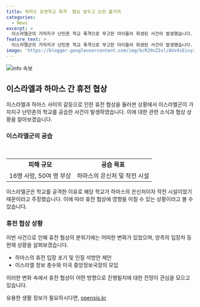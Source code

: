 ```yaml
---
title: 하마스 유엔학교 폭격  협상 앞두고 논란 불거져
categories:
  - News
excerpt: >
  이스라엘군의 가자지구 난민촌 학교 폭격으로 무고한 아이들이 희생된 사건이 발생했습니다. 유엔이 운영하는 학교였으나 이스라엘군은 하마스의 은신처로 주장하며 공습을 인정했습니다. 이에 휴전 협상에 대한 기대가 상승하고 있으나 양측 입장차로 인해 낙관하기 어려운 상황입니다. 하마스는 휴전을 제안하고 협상 분위기가 좋다고 전했지만, 이스라엘군의 폭격으로 분위기가 급변될 우려가 있습니다.
feature_text: >
  이스라엘군의 가자지구 난민촌 학교 폭격으로 무고한 아이들이 희생된 사건이 발생했습니다. 유엔이 운영하는 학교였으나 이스라엘군은 하마스의 은신처로 주장하며 공습을 인정했습니다. 이에 휴전 협상에 대한 기대가 상승하고 있으나 양측 입장차로 인해 낙관하기 어려운 상황입니다. 하마스는 휴전을 제안하고 협상 분위기가 좋다고 전했지만, 이스라엘군의 폭격으로 분위기가 급변될 우려가 있습니다.
image: 'https://blogger.googleusercontent.com/img/b/R29vZ2xl/AVvXsEixyZcFfHzMRdzZMjFBmAUKJYCLCGyLL1o632UiGVXcaFdKo_bkvkuCioo0uUKlGfBVcT3P84aROyZIXSBEx3Aw5nCQ3pTgDom1WDC4m8eifvWiAmWEEVb4x6G_l8C0QH225ldMjyaFvpxGEBGNO37VmDTDMHGhJPq73UglMfDca1-0aw/s1600/blogspot.png'
---
```


<p><img src="https://blogger.googleusercontent.com/img/b/R29vZ2xl/AVvXsEixyZcFfHzMRdzZMjFBmAUKJYCLCGyLL1o632UiGVXcaFdKo_bkvkuCioo0uUKlGfBVcT3P84aROyZIXSBEx3Aw5nCQ3pTgDom1WDC4m8eifvWiAmWEEVb4x6G_l8C0QH225ldMjyaFvpxGEBGNO37VmDTDMHGhJPq73UglMfDca1-0aw/s1600/blogspot.png" alt="info 속보" /></p>

<h2 data-ke-size="size26">이스라엘과 하마스 간 휴전 협상</h2>

<p data-ke-size="size16">이스라엘과 하마스 사이의 갈등으로 인한 휴전 협상을 둘러싼 상황에서 이스라엘군이 가자지구 난민촌의 학교를 공습한 사건이 발생하였습니다. 이에 대한 관련 소식과 협상 상황을 알아보겠습니다.</p>

<h3><b>이스라엘군의 공습</b></h3>

<p data-ke-size="size16">&nbsp;</p>

<table>
  <tr>
    <td style="text-align: center; height: 17px;"><b>피해 규모</b></td>
    <td style="text-align: center; height: 17px;"><b>공습 목표</b></td>
  </tr>
  <tr>
    <td>16명 사망, 50여 명 부상</td>
    <td>하마스의 은신처 및 작전 시설</td>
  </tr>
</table>

<p data-ke-size="size16">이스라엘군은 학교를 공격한 이유로 해당 학교가 하마스의 은신처이자 작전 시설이었기 때문이라고 주장했습니다. 이에 따라 휴전 협상에 영향을 미칠 수 있는 상황이라고 볼 수 있습니다.</p>

<h3><b>휴전 협상 상황</b></h3>

<p data-ke-size="size16">이번 사건으로 인해 휴전 협상의 분위기에는 어떠한 변화가 있었으며, 양측의 입장차 등 현재 상황을 살펴보겠습니다.</p>

<ul>
  <li>하마스의 휴전 입장 포기 및 인질 석방안 제안</li>
  <li>이스라엘 정보 총수와 미국 중앙정보국장의 모임</li>
</ul>

<p data-ke-size="size16">이러한 변화 속에서 휴전 협상이 어떤 방향으로 진행될지에 대한 전망이 관심을 모으고 있습니다. </p>
유용한 생활 정보가 필요하시다면, <a href="https://opensis.kr" rel="dofollow">opensis.kr</a>


